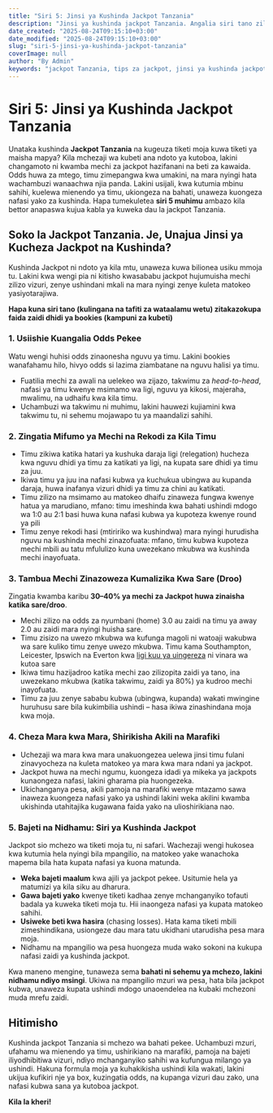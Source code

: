 ```yaml
---
title: "Siri 5: Jinsi ya Kushinda Jackpot Tanzania"
description: "Jinsi ya kushinda jackpot Tanzania. Angalia siri tano zilizothibitishwa za kuongeza nafasi yako ya kushinda Jackpot nchini Tanzania kupitia uchambuzi, mfumo wa timu, kutilia matokeo, mchanganyiko wa mbinu, na bahati."
date_created: "2025-08-24T09:15:10+03:00"
date_modified: "2025-08-24T09:15:10+03:00"
slug: "siri-5-jinsi-ya-kushinda-jackpot-tanzania"
coverImage: null
author: "By Admin"
keywords: "jackpot Tanzania, tips za jackpot, jinsi ya kushinda jackpot, jackpots za soka Tanzania, uchambuzi wa mechi, Sportpesa jackpot, Betpawa jackpot"
---
```


# Siri 5: Jinsi ya Kushinda Jackpot Tanzania
Unataka kushinda **Jackpot Tanzania** na kugeuza tiketi moja kuwa tiketi ya maisha mapya? Kila mchezaji wa kubeti ana ndoto ya kutoboa, lakini changamoto ni kwamba mechi za jackpot hazifanani na beti za kawaida. Odds huwa za mtego, timu zimepangwa kwa umakini, na mara nyingi hata wachambuzi wanaachwa njia panda. Lakini usijali, kwa kutumia mbinu sahihi, kuelewa mienendo ya timu, ukiongeza na bahati, unaweza kuongeza nafasi yako za kushinda. Hapa tumekuletea **siri 5 muhimu** ambazo kila bettor anapaswa kujua kabla ya kuweka dau la jackpot Tanzania.


## Soko la Jackpot Tanzania. Je, Unajua Jinsi ya Kucheza Jackpot na Kushinda?

Kushinda Jackpot ni ndoto ya kila mtu, unaweza kuwa bilionea usiku mmoja tu. Lakini kwa wengi pia ni kitisho kwasababu jackpot hujumuisha mechi zilizo vizuri, zenye ushindani mkali na mara nyingi zenye kuleta matokeo yasiyotarajiwa.

**Hapa kuna siri tano (kulingana na tafiti za wataalamu wetu) zitakazokupa faida zaidi dhidi ya bookies (kampuni za kubeti)**

### 1. Usiishie Kuangalia Odds Pekee

Watu wengi huhisi odds zinaonesha nguvu ya timu. Lakini bookies wanafahamu hilo, hivyo odds si lazima ziambatane na nguvu halisi ya timu.

- Fuatilia mechi za awali na uelekeo wa zijazo, takwimu za *head-to-head*, nafasi ya timu kwenye msimamo wa ligi, nguvu ya kikosi, majeraha, mwalimu, na udhaifu kwa kila timu.
- Uchambuzi wa takwimu ni muhimu, lakini hauwezi kujiamini kwa takwimu tu, ni sehemu mojawapo tu ya maandalizi sahihi.

### 2. Zingatia Mifumo ya Mechi na Rekodi za Kila Timu

- Timu zikiwa katika hatari ya kushuka daraja ligi (relegation) hucheza kwa nguvu dhidi ya timu za katikati ya ligi, na kupata sare dhidi ya timu za juu.
- Ikiwa timu ya juu ina nafasi kubwa ya kuchukua ubingwa au kupanda daraja, huwa inafanya vizuri dhidi ya timu za chini au katikati.
- Timu zilizo na msimamo au matokeo dhaifu zinaweza fungwa kwenye hatua ya marudiano, mfano: timu imeshinda kwa bahati ushindi mdogo wa 1:0 au 2:1 basi huwa kuna nafasi kubwa ya kupoteza kwenye round ya pili
- Timu zenye rekodi hasi (mtiririko wa kushindwa) mara nyingi hurudisha nguvu na kushinda mechi zinazofuata: mfano, timu kubwa kupoteza mechi mbili au tatu mfululizo kuna uwezekano mkubwa wa kushinda mechi inayofuata.

### 3. Tambua Mechi Zinazoweza Kumalizika Kwa Sare (Droo)

Zingatia kwamba karibu **30–40% ya mechi za Jackpot huwa zinaisha katika sare/droo**.

- Mechi zilizo na odds za nyumbani (home) 3.0 au zaidi na timu ya away 2.0 au zaidi mara nyingi huisha sare.
- Timu zisizo na uwezo mkubwa wa kufunga magoli ni watoaji wakubwa wa sare kuliko timu zenye uwezo mkubwa. Timu kama Southampton, Leicester, Ipswich na Everton kwa [ligi kuu ya uingereza](/standings/football/england/premier-league "Msimamo wa Ligi Kuu ya Uingereza") ni vinara wa kutoa sare
- Ikiwa timu hazijadroo katika mechi zao zilizopita zaidi ya tano, ina uwezekano mkubwa (katika takwimu, zaidi ya 80%) ya kudroo mechi inayofuata.
- Timu za juu zenye sababu kubwa (ubingwa, kupanda) wakati mwingine huruhusu sare bila kukimbilia ushindi – hasa ikiwa zinashindana moja kwa moja.

### 4. Cheza Mara kwa Mara, Shirikisha Akili na Marafiki

- Uchezaji wa mara kwa mara unakuongezea uelewa jinsi timu fulani zinavyocheza na kuleta matokeo ya mara kwa mara ndani ya jackpot.
- Jackpot huwa na mechi ngumu, kuongeza idadi ya mikeka ya jackpots kunaongeza nafasi, lakini gharama pia huongezeka.
- Ukichanganya pesa, akili pamoja na marafiki wenye mtazamo sawa inaweza kuongeza nafasi yako ya ushindi lakini weka akilini kwamba ukishinda utahitajika kugawana faida yako na ulioshirikiana nao.

### 5. Bajeti na Nidhamu: Siri ya Kushinda Jackpot

Jackpot sio mchezo wa tiketi moja tu, ni safari. Wachezaji wengi hukosea kwa kutumia hela nyingi bila mpangilio, na matokeo yake wanachoka mapema bila hata kupata nafasi ya kuona matunda. 

- **Weka bajeti maalum** kwa ajili ya jackpot pekee. Usitumie hela ya matumizi ya kila siku au dharura.
- **Gawa bajeti yako** kwenye tiketi kadhaa zenye mchanganyiko tofauti badala ya kuweka tiketi moja tu. Hii inaongeza nafasi ya kupata matokeo sahihi.
- **Usiweke beti kwa hasira** (chasing losses). Hata kama tiketi mbili zimeshindikana, usiongeze dau mara tatu ukidhani utarudisha pesa mara moja.
- Nidhamu na mpangilio wa pesa huongeza muda wako sokoni na kukupa nafasi zaidi ya kushinda jackpot.

Kwa maneno mengine, tunaweza sema **bahati ni sehemu ya mchezo, lakini nidhamu ndiyo msingi**. Ukiwa na mpangilio mzuri wa pesa, hata bila jackpot kubwa, unaweza kupata ushindi mdogo unaoendelea na kubaki mchezoni muda mrefu zaidi.


## Hitimisho

Kushinda jackpot Tanzania si mchezo wa bahati pekee. Uchambuzi mzuri, ufahamu wa mienendo ya timu, ushirikiano na marafiki, pamoja na bajeti iliyodhibitiwa vizuri, ndiyo mchanganyiko sahihi wa kufungua milango ya ushindi. Hakuna formula moja ya kuhakikisha ushindi kila wakati, lakini ukijua kufikiri nje ya box, kuzingatia odds, na kupanga vizuri dau zako, una nafasi kubwa sana ya kutoboa jackpot.

**Kila la kheri!** 